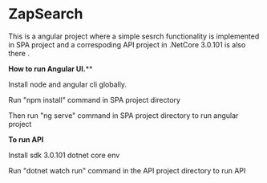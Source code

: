 # ZapSearch

This is a angular project where a simple sesrch functionality is implemented in SPA project and a correspoding API project in .NetCore 3.0.101 is also there .

******How to run Angular UI.********

Install node and angular cli globally.

Run "npm install" command in SPA project directory

Then run "ng serve" command in SPA project directory to run angular project 

******To run API******

Install sdk 3.0.101 dotnet core env

Run "dotnet watch run" command in the API project directory to run API
